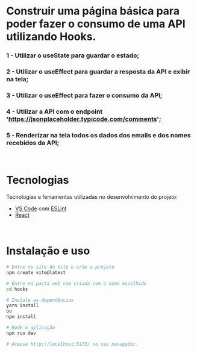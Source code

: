 # **Construir uma página básica para poder fazer o consumo de uma API utilizando Hooks.**

### 1 - Utilizar o useState para guardar o estado;
### 2 - Utilizar o useEffect para guardar a resposta da API e exibir na tela;
### 3 - Utilizar o useEffect para fazer o consumo da API;
### 4 - Utilizar a API com o endpoint 'https://jsonplaceholder.typicode.com/comments';
### 5 - Renderizar na tela todos os dados dos emails e dos nomes recebidos da API;
<br>

# Tecnologias

Tecnologias e ferramentas utilizadas no desenvolvimento do projeto:

- [VS Code](https://code.visualstudio.com/) com [ESLint](https://eslint.org/)
- [React](https://pt-br.reactjs.org/)

<br>

# Instalação e uso

```bash
# Entre no site do Vite e crie o projeto
npm create vite@latest

# Entre na pasta web com criada com o nome escolhido
cd hooks

# Instale as dependências
yarn install
ou 
npm install

# Rode o aplicação
npm run dev 

# Acesse http://localhost:5173/ no seu navagador.
```
